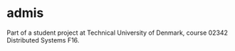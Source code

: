 # admis
Part of a student project at Technical University of Denmark, course 02342 Distributed Systems F16.
